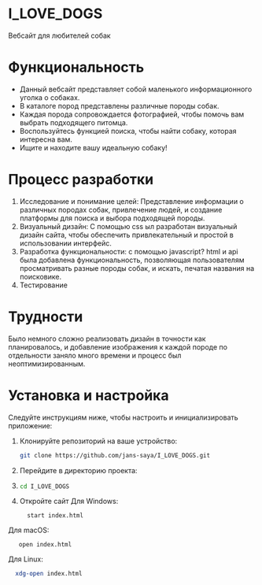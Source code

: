 # I_LOVE_DOGS
Вебсайт для любителей собак

# Функциональность

- Данный вебсайт представляет собой маленького информационного уголка о собаках.
- В каталоге пород представлены различные породы собак.
- Каждая порода сопровождается фотографией, чтобы помочь вам выбрать подходящего питомца.
- Воспользуйтесь функцией поиска, чтобы найти собаку, которая интересна вам.
- Ищите и находите вашу идеальную собаку!

# Процесс разработки

1. Исследование и понимание целей: Представление информации о различных породах собак, привлечение людей,  и создание платформы для поиска и выбора подходящей породы.
2. Визуальный дизайн: С помощью css ыл разработан визуальный дизайн сайта, чтобы обеспечить привлекательный и простой в использовании интерфейс.
3. Разработка функциональности: с помощью javascript? html и api была добавлена функциональность, позволяющая пользователям просматривать разные породы собак, и искать, печатая названия на поисковике.
4. Тестирование

# Трудности 

Было немного сложно реализовать дизайн в точности как планировалось, и добавление изображения к каждой породе по отдельности заняло много времени и процесс был неоптимизированным. 

# Установка и настройка

Следуйте инструкциям ниже, чтобы настроить и инициализировать приложение:

1. Клонируйте репозиторий на ваше устройство:

   ```bash
   git clone https://github.com/jans-saya/I_LOVE_DOGS.git

2. Перейдите в директорию проекта:
3. ```bash
   cd I_LOVE_DOGS

4. Откройте сайт
  Для Windows:
      
         start index.html

  Для macOS:

       open index.html
            
  Для Linux:
   ```bash
     xdg-open index.html


 
